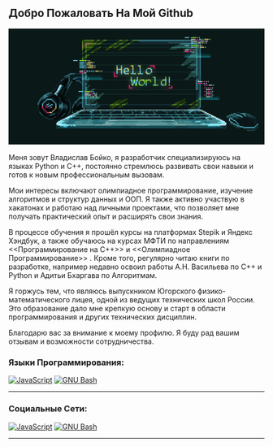 ## Добро Пожаловать На Мой Github 

<p align="center">
 <img width="1000" src="Mylaptop.gif" alt="snake"/>
</p>

Меня зовут Владислав Бойко, я разработчик специализируюсь на языках Python и C++, постоянно стремлюсь развивать свои навыки и готов к новым профессиональным вызовам.

Мои интересы включают олимпиадное программирование, изучение алгоритмов и структур данных и ООП. Я также активно участвую в хакатонах и работаю над личными проектами, что позволяет мне получать практический опыт и расширять свои знания.

В процессе обучения я прошёл курсы на платформах Stepik и Яндекс Хэндбук, а также обучаюсь на курсах МФТИ по направлениям <<Программирование на C++>> и <<Олимпиадное Программирование>> . Кроме того, регулярно читаю книги по разработке, например недавно освоил работы А.Н. Васильева по C++ и Python и Адитьи Бхаргава по Алгоритмам.

Я горжусь тем, что являюсь выпускником Югорского физико-математического лицея, одной из ведущих технических школ России. Это образование дало мне крепкую основу и старт в области программирования и других технических дисциплин.

Благодарю вас за внимание к моему профилю. Я буду рад вашим отзывам и возможности сотрудничества.


### Языки Программирования:

<p align="left">
<a href="https://www.python.org/" target="_blank" rel="noreferrer"><img src="https://logos-download.com/wp-content/uploads/2016/10/Python_logo_icon.png" width="40" height="40" alt="JavaScript" /></a>    <a href="https://learn.microsoft.com/en-us/cpp/cpp/cpp-language-reference?view=msvc-170" target="_blank" rel="noreferrer"><img src="https://ucare.timepad.ru/80891a7a-d79b-4b47-a2d0-ed4fedac9634/poster_event_1487637.jpg" width="40" height="40" alt="GNU Bash" /></a>
</p>

--------------------


### Социальные Сети:

<p align="left">
<a href="https://t.me/VladisalvBoikoTelegram" target="_blank" rel="noreferrer"><img src="https://cdn-icons-png.flaticon.com/512/2111/2111646.png" width="40" height="40" alt="JavaScript" /></a>    <a href="https://vk.com/id524861432" target="_blank" rel="noreferrer"><img src="https://cdn-icons-png.flaticon.com/512/145/145813.png" width="40" height="40" alt="GNU Bash" /></a>
</p>
  
--------------------
<!--
**Vladislav-Boiko-2005/Vladislav-Boiko-2005** is a ✨ _special_ ✨ repository because its `README.md` (this file) appears on your GitHub profile.

